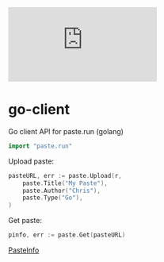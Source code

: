 [![GoDoc](https://godoc.org/paste.run?status.svg)](https://godoc.org/paste.run)

# go-client
Go client API for paste.run (golang)

```go
import "paste.run"
```

Upload paste:

```go
pasteURL, err := paste.Upload(r,
	paste.Title("My Paste"),
	paste.Author("Chris"),
	paste.Type("Go"),
)
```

Get paste:

```go
pinfo, err := paste.Get(pasteURL)
```

[PasteInfo](https://godoc.org/paste.run#PasteInfo)
